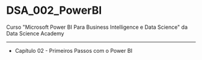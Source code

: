 # DSA_002_PowerBI
Curso "Microsoft Power BI Para Business Intelligence e Data Science" da Data Science Academy

---

* Capítulo 02 - Primeiros Passos com o Power BI

